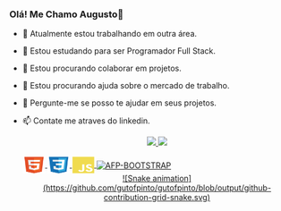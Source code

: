 ### Olá! Me Chamo Augusto👋


- 🔭 Atualmente estou trabalhando em outra área.
- 🌱 Estou estudando para ser Programador Full Stack.
- 👯 Estou procurando colaborar em projetos.
- 🤔 Estou procurando ajuda sobre o mercado de trabalho.
- 💬 Pergunte-me se posso te ajudar em seus projetos.
- 📫 Contate me atraves do linkedin.


  <div align="center">
    <a href="https://github.com/gutofpinto">
    <img height="160em" src="https://github-readme-stats.vercel.app/api?username=gutofpinto&show_icons=true&theme=dark&include_all_commits=true&count_private=true"/>
    <img height="160em" src="https://github-readme-stats.vercel.app/api/top-langs/?username=gutofpinto&layout=compact&langs_count=7&theme=dark"/>
  </div>
  
  <div style="display: inline_block"><br>
    <img align="center" alt="AFP-HTML" height="30" width="40" src="https://raw.githubusercontent.com/devicons/devicon/master/icons/html5/html5-original.svg">
    <img align="center" alt="AFP-CSS" height="30" width="40" src="https://raw.githubusercontent.com/devicons/devicon/master/icons/css3/css3-original.svg">
    <img align="center" alt="AFP-Js" height="30" width="40" src="https://raw.githubusercontent.com/devicons/devicon/master/icons/javascript/javascript-plain.svg">
     <img align="center" alt="AFP-BOOTSTRAP" height="30" width="40" src="https://cdn.jsdelivr.net/gh/devicons/devicon/icons/bootstrap/bootstrap-original.svg" />
  </div>
  
  <div align="center">
    ![Snake animation](https://github.com/gutofpinto/gutofpinto/blob/output/github-contribution-grid-snake.svg)
  </div>

  
